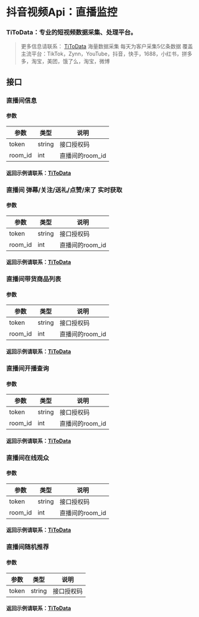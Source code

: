 # 抖音视频Api：直播监控


### TiToData：专业的短视频数据采集、处理平台。

> 更多信息请联系： [TiToData](https://www.titodata.com/about?from=zhiboapi)
> 海量数据采集
> 每天为客户采集5亿条数据
> 覆盖主流平台：TikTok，Zynn，YouTube，抖音，快手，1688，小红书，拼多多，淘宝，美团，饿了么，淘宝，微博





## 接口

### 直播间信息

#### 参数
| 参数 | 类型 | 说明 |
| --- | --- | --- |
| token | string | 接口授权码 |
| room_id | int | 直播间的room_id |

#### 返回示例请联系：[TiToData](https://www.titodata.com/about?from=zhiboapi)



### 直播间 弹幕/关注/送礼/点赞/来了 实时获取

#### 参数
| 参数 | 类型 | 说明 |
| --- | --- | --- |
| token | string | 接口授权码 |
| room_id | int | 直播间的room_id |


#### 返回示例请联系：[TiToData](https://www.titodata.com/about?from=zhiboapi)


### 直播间带货商品列表

#### 参数
| 参数 | 类型 | 说明 |
| --- | --- | --- |
| token | string | 接口授权码 |
| room_id | int | 直播间的room_id |


#### 返回示例请联系：[TiToData](https://www.titodata.com/about?from=zhiboapi)


### 直播间开播查询

#### 参数
| 参数 | 类型 | 说明 |
| --- | --- | --- |
| token | string | 接口授权码 |
| room_id | int | 直播间的room_id |


#### 返回示例请联系：[TiToData](https://www.titodata.com/about?from=zhiboapi)


### 直播间在线观众

#### 参数
| 参数 | 类型 | 说明 |
| --- | --- | --- |
| token | string | 接口授权码 |
| room_id | int | 直播间的room_id |


#### 返回示例请联系：[TiToData](https://www.titodata.com/about?from=zhiboapi)


### 直播间随机推荐

#### 参数
| 参数 | 类型 | 说明 |
| --- | --- | --- |
| token | string | 接口授权码 |


#### 返回示例请联系：[TiToData](https://www.titodata.com/about?from=zhiboapi)
